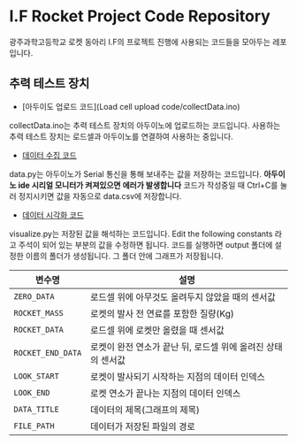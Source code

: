 # I.F Rocket Project Code Repository

광주과학고등학교 로켓 동아리 I.F의 프로젝트 진행에 사용되는 코드들을 모아두는 레포입니다.

## 추력 테스트 장치

* [아두이도 업로드 코드](Load cell upload code/collectData.ino)

collectData.ino는 추력 테스트 장치의 아두이노에 업로드하는 코드입니다. 사용하는 추력 테스트 장치는 로드셀과 아두이노를 연결하여 사용하는 중입니다. 

* [데이터 수집 코드](data.py)

data.py는 아두이노가 Serial 통신을 통해 보내주는 값을 저장하는 코드입니다. **아두이노 ide 시리얼 모니터가 켜져있으면 에러가 발생합니다** 코드가 작성중일 때 Ctrl+C를 눌러 정지시키면 값을 자동으로 data.csv에 저장합니다.

* [데이터 시각화 코드](visualize.py)

visualize.py는 저장된 값을 해석하는 코드입니다. 
Edit the following constants 라고 주석이 되어 있는 부분의 값을 수정하면 됩니다.
코드를 실행하면 output 폴더에 설정한 이름의 폴더가 생성됩니다. 그 폴더 안에 그래프가 저장됩니다. 

| 변수명 | 설명                                  |
| --- |-------------------------------------|
| ```ZERO_DATA``` | 로드셀 위에 아무것도 올려두지 않았을 때의 센서값         |
| ```ROCKET_MASS``` | 로켓의 발사 전 연료를 포함한 질량(Kg)             |
| ```ROCKET_DATA``` | 로드셀 위에 로켓만 올렸을 때 센서값                |
| ```ROCKET_END_DATA``` | 로켓이 완전 연소가 끝난 뒤, 로드셀 위에 올려진 상태의 센서값 |
| ```LOOK_START``` | 로켓이 발사되기 시작하는 지점의 데이터 인덱스           |
| ```LOOK_END``` | 로켓 연소가 끝나는 지점의 데이터 인덱스            |
| ```DATA_TITLE``` | 데이터의 제목(그래프의 제목)                  |
| ```FILE_PATH``` | 데이터가 저장된 파일의 경로                   |